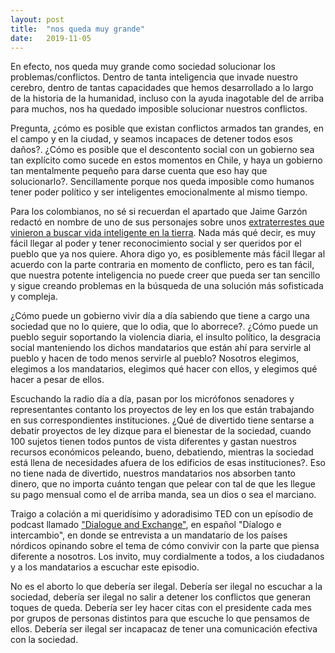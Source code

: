 ```yaml
---
layout: post
title:  "nos queda muy grande"
date:   2019-11-05
---
```


En efecto, nos queda muy grande como sociedad solucionar los problemas/conflictos. Dentro de tanta inteligencia que invade 
nuestro cerebro, dentro de tantas capacidades que hemos desarrollado a lo largo de la historia de la humanidad, incluso
con la ayuda inagotable del de arriba para muchos, nos ha quedado imposible solucionar nuestros conflictos.

Pregunta, ¿cómo es posible que existan conflictos armados tan grandes, en el campo y en la ciudad, y seamos incapaces de 
detener todos esos daños?. ¿Cómo es posible que el descontento social con un gobierno sea tan explícito como sucede en 
estos momentos en Chile, y haya un gobierno tan mentalmente pequeño para darse cuenta que eso hay que solucionarlo?. 
Sencillamente porque nos queda imposible como humanos tener poder político y ser inteligentes emocionalmente al mismo tiempo. 

Para los colombianos, no sé si recuerdan el apartado que Jaime Garzón redactó en nombre de uno de sus personajes sobre unos 
<a href="https://www.youtube.com/watch?v=C8xOQUUDuiw">extraterrestes que vinieron a buscar vida inteligente en la tierra</a>.
Nada más qué decir, es muy fácil llegar al poder y tener reconocimiento social y ser queridos por el pueblo que ya nos quiere. Ahora digo yo, es posiblemente más fácil llegar al acuerdo con la parte contraria en momento de conflicto, pero es tan fácil, que nuestra potente inteligencia no puede creer que pueda ser tan sencillo y sigue creando problemas en la búsqueda de una solución más sofisticada y compleja.  

¿Cómo puede un gobierno vivir día a día sabiendo que tiene a cargo una sociedad que no lo quiere, que lo odia, 
que lo aborrece?. ¿Cómo puede un pueblo seguir soportando la violencia diaria, el insulto político, la desgracia social 
manteniendo los dichos mandatarios que están ahí para servirle al pueblo y hacen de todo menos servirle al pueblo?
Nosotros elegimos, elegimos a los mandatarios, elegimos qué hacer con ellos, y elegimos qué hacer a pesar de ellos. 

Escuchando la radio día a día, pasan por los micrófonos senadores y representantes contanto los proyectos de ley en los que 
están trabajando en sus correspondientes instituciones. ¿Qué de divertido tiene sentarse a debatir proyectos de ley dizque 
para el bienestar de la sociedad, cuando 100 sujetos tienen todos puntos de vista diferentes y gastan nuestros recursos 
económicos peleando, bueno, debatiendo, mientras la sociedad está llena de necesidades afuera de los edificios de esas 
instituciones?. Eso no tiene nada de divertido, nuestros mandatarios nos absorben tanto dinero, que no importa cuánto 
tengan que pelear con tal de que les llegue su pago mensual como el de arriba manda, sea un dios o sea el marciano. 

Traigo a colación a mi queridísimo y adoradisimo TED con un epísodio de podcast llamado <a href="https://www.npr.org/programs/ted-radio-hour/558307433?t=1572948291396">"Dialogue and Exchange"</a>,
en español "Díalogo e intercambio", en donde se entrevista a un mandatario de los países nórdicos opinando sobre el tema 
de cómo convivir con la parte que piensa diferente a nosotros. Los invito, muy cordialmente a todos, a los ciudadanos y a 
los mandatarios a escuchar este episodio.

No es el aborto lo que debería ser ilegal. Debería ser ilegal no escuchar a la sociedad, debería ser ilegal no salir a detener los conflictos que generan toques de queda. Debería ser ley hacer citas con el presidente cada mes por grupos de personas distintos para que escuche lo que pensamos de ellos. Debería ser ilegal ser incapacaz de tener una comunicación efectiva con la sociedad. 

